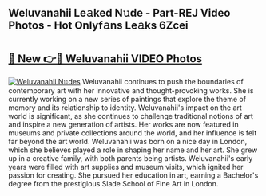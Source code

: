 ## Weluvanahii Le𝚊ked N𝚞de - Part-REJ Video Photos - Hot Onlyf𝚊ns Le𝚊ks 6Zcei

# <h2><a href="http://ab26949.deff.icu/?id=Weluvanahii">🔗 New 👉🔴 Weluvanahii VIDEO Photos</a></h2>

[![Weluvanahii N𝚞des](https://i.imgur.com/rIISA9y.gif)](http://ab26949.deff.icu/?id=Weluvanahii)
Weluvanahii continues to push the boundaries of contemporary art with her innovative and thought-provoking works. She is currently working on a new series of paintings that explore the theme of memory and its relationship to identity. Weluvanahii's impact on the art world is significant, as she continues to challenge traditional notions of art and inspire a new generation of artists. Her works are now featured in museums and private collections around the world, and her influence is felt far beyond the art world. Weluvanahii was born on a nice day in London, which she believes played a role in shaping her name and her art. She grew up in a creative family, with both parents being artists. Weluvanahii's early years were filled with art supplies and museum visits, which ignited her passion for creating. She pursued her education in art, earning a Bachelor's degree from the prestigious Slade School of Fine Art in London.
